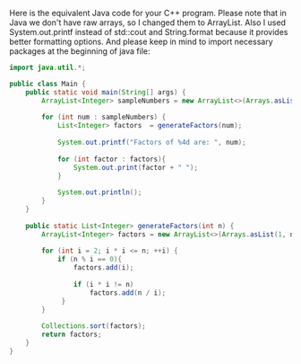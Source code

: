 Here is the equivalent Java code for your C++ program. Please note that in Java we don't have raw arrays, so I changed them to ArrayList. Also I used System.out.printf instead of std::cout and String.format because it provides better formatting options. And please keep in mind to import necessary packages at the beginning of java file:

```java
import java.util.*;

public class Main { 
    public static void main(String[] args) {
        ArrayList<Integer> sampleNumbers = new ArrayList<>(Arrays.asList(3135, 45, 60, 81));
        
        for (int num : sampleNumbers) {
            List<Integer> factors  = generateFactors(num);
            
            System.out.printf("Factors of %4d are: ", num);
            
            for (int factor : factors){
                System.out.print(factor + " "); 
            }
          
            System.out.println(); 
        }  
    }
    
    public static List<Integer> generateFactors(int n) {
        ArrayList<Integer> factors = new ArrayList<>(Arrays.asList(1, n));
        
        for (int i = 2; i * i <= n; ++i) { 
            if (n % i == 0){
                factors.add(i);
                
                if (i * i != n)
                    factors.add(n / i);
             }  
        }
        
        Collections.sort(factors);
        return factors; 
    }     
}
```

